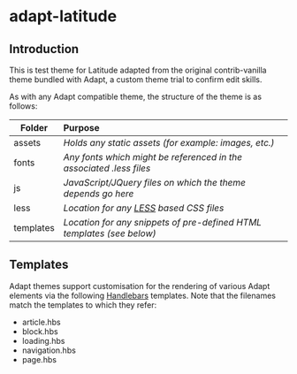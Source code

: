 adapt-latitude
=====================

Introduction
---
This is test theme for Latitude adapted from the original contrib-vanilla theme bundled with Adapt, a custom theme trial to confirm edit skills.

As with any Adapt compatible theme, the structure of the theme is as follows:

| Folder        | Purpose|
| ------------- |:-------------|
| assets        | _Holds any static assets (for example: images, etc.)_|
| fonts         | _Any fonts which might be referenced in the associated .less files_      |   
| js            | _JavaScript/JQuery files on which the theme depends go here_      |
| less          | _Location for any [LESS](http://lesscss.org/) based CSS files_ |
| templates     | _Location for any snippets of pre-defined HTML templates (see below)_ |


Templates
---
Adapt themes support customisation for the rendering of various Adapt elements via the following [Handlebars](http://handlebarsjs.com/) templates.  Note that the filenames match the templates to which they refer:
* article.hbs
* block.hbs
* loading.hbs 
* navigation.hbs
* page.hbs
